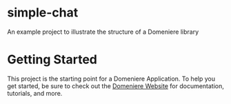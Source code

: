 # simple-chat
An example project to illustrate the structure of a Domeniere library

# Getting Started
This project is the starting point for a Domeniere Application. To help you get started, be sure to check out the [Domeniere Website](https://www.domeniere.com/) for documentation, tutorials, and more.
